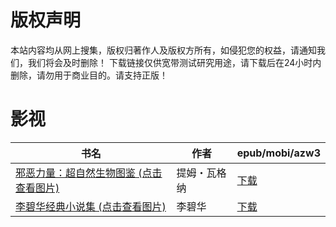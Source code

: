 # 版权声明

本站内容均从网上搜集，版权归著作人及版权方所有，如侵犯您的权益，请通知我们，我们将会及时删除！ 下载链接仅供宽带测试研究用途，请下载后在24小时内删除，请勿用于商业目的。请支持正版！

# 影视

| 书名 | 作者 | epub/mobi/azw3 |
| --- | --- | --- |
| [邪恶力量：超自然生物图鉴 (点击查看图片)](https://www.dushupai.com/attachment/2024/06/09/8140d7eb9d951029.jpg) | 提姆・瓦格纳 | [下载](https://url89.ctfile.com/f/31084289-1356985678-c429a7?p=8866) |
| [李碧华经典小说集 (点击查看图片)](https://www.dushupai.com/attachment/2024/06/05/13b619f5986eff20.jpg) | 李碧华 | [下载](https://url89.ctfile.com/f/31084289-1357024717-9cc7da?p=8866) |
